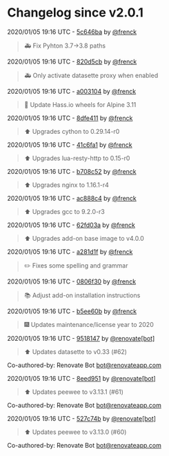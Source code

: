 # Changelog since v2.0.1

2020/01/05 19:16 UTC - [5c646ba](https://github.com/hassio-addons/addon-sqlite-web/commit/5c646baff9d32bbc78b939b8ad509a3826e026ba) by [@frenck](https://github.com/frenck)
> :ambulance: Fix Pyhton 3.7->3.8 paths 

2020/01/05 19:16 UTC - [820d5cb](https://github.com/hassio-addons/addon-sqlite-web/commit/820d5cb54cccca2b89fa950db993b428dfff89d7) by [@frenck](https://github.com/frenck)
> :ambulance: Only activate datasette proxy when enabled 

2020/01/05 19:16 UTC - [a003104](https://github.com/hassio-addons/addon-sqlite-web/commit/a003104abf6a7504cb55e33b2693608166bed237) by [@frenck](https://github.com/frenck)
> :hammer: Update Hass.io wheels for Alpine 3.11 

2020/01/05 19:16 UTC - [8dfe411](https://github.com/hassio-addons/addon-sqlite-web/commit/8dfe4118e37c3c30a2bb95eab168f97f950cba2d) by [@frenck](https://github.com/frenck)
> :arrow_up: Upgrades cython to 0.29.14-r0 

2020/01/05 19:16 UTC - [41c6fa1](https://github.com/hassio-addons/addon-sqlite-web/commit/41c6fa177364760064bc17fe45eb7bf74d386d4d) by [@frenck](https://github.com/frenck)
> :arrow_up: Upgrades lua-resty-http to 0.15-r0 

2020/01/05 19:16 UTC - [b708c52](https://github.com/hassio-addons/addon-sqlite-web/commit/b708c52cfe66960666aa5a9ae865efa35cec254a) by [@frenck](https://github.com/frenck)
> :arrow_up: Upgrades nginx to 1.16.1-r4 

2020/01/05 19:16 UTC - [ac888c4](https://github.com/hassio-addons/addon-sqlite-web/commit/ac888c48c9c2ef69010e70fc8a846e4acc1e672a) by [@frenck](https://github.com/frenck)
> :arrow_up: Upgrades gcc to 9.2.0-r3 

2020/01/05 19:16 UTC - [62fd03a](https://github.com/hassio-addons/addon-sqlite-web/commit/62fd03ada2d1020b011a27ca114def6f1bd5ec6f) by [@frenck](https://github.com/frenck)
> :arrow_up: Upgrades add-on base image to v4.0.0 

2020/01/05 19:16 UTC - [a281d1f](https://github.com/hassio-addons/addon-sqlite-web/commit/a281d1f3b7cd8b045b9427d027e71a3dd5f976d2) by [@frenck](https://github.com/frenck)
> :pencil2: Fixes some spelling and grammar 

2020/01/05 19:16 UTC - [0806f30](https://github.com/hassio-addons/addon-sqlite-web/commit/0806f30563fc0d1f49f2b4e3d324593ec957adf4) by [@frenck](https://github.com/frenck)
> :books: Adjust add-on installation instructions 

2020/01/05 19:16 UTC - [b5ee60b](https://github.com/hassio-addons/addon-sqlite-web/commit/b5ee60b003e5a03e0f0d2541654b82dff7a5353b) by [@frenck](https://github.com/frenck)
> :fireworks: Updates maintenance/license year to 2020 

2020/01/05 19:16 UTC - [9518147](https://github.com/hassio-addons/addon-sqlite-web/commit/9518147247926806d5e2cc27ec9e37c69ce46231) by [@renovate[bot]](https://github.com/apps/renovate)
> :arrow_up: Updates datasette to v0.33 (#62)



Co-authored-by: Renovate Bot <bot@renovateapp.com> 

2020/01/05 19:16 UTC - [8eed951](https://github.com/hassio-addons/addon-sqlite-web/commit/8eed951f937dc94d79349701d650ac0b19b3cfeb) by [@renovate[bot]](https://github.com/apps/renovate)
> :arrow_up: Updates peewee to v3.13.1 (#61)



Co-authored-by: Renovate Bot <bot@renovateapp.com> 

2020/01/05 19:16 UTC - [527c74b](https://github.com/hassio-addons/addon-sqlite-web/commit/527c74b2110f8a62f7ba958811e679b2ed8be5d6) by [@renovate[bot]](https://github.com/apps/renovate)
> :arrow_up: Updates peewee to v3.13.0 (#60)



Co-authored-by: Renovate Bot <bot@renovateapp.com> 

